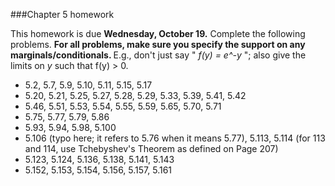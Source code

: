 
###Chapter 5 homework

This homework is due <b> Wednesday, October 19.</b>  Complete the following problems.  <b> For all problems, make sure you specify the support on any marginals/conditionals.  </b>  E.g., don't just say "<em> f(y) = e^-y </em> "; also give the limits on <em> y </em> such that f(y) > 0. 

<ul> 
 <li> 5.2, 5.7, 5.9, 5.10, 5.11, 5.15, 5.17 </li> 
 <li> 5.20, 5.21, 5.25, 5.27, 5.28, 5.29, 5.33, 5.39, 5.41, 5.42 </li> 
 <li> 5.46, 5.51, 5.53, 5.54, 5.55, 5.59, 5.65, 5.70, 5.71 </li> 
 <li>5.75, 5.77, 5.79, 5.86 </li>
 <li> 5.93, 5.94, 5.98, 5.100</li>
 <li> 5.106 (typo here; it refers to 5.76 when it means 5.77), 5.113, 5.114 (for 113 and 114, use Tchebyshev's Theorem as defined on Page 207) </li>
 <li> 5.123, 5.124, 5.136, 5.138, 5.141, 5.143</li> 
 <li>5.152, 5.153, 5.154, 5.156, 5.157, 5.161 </li>
</ul>
